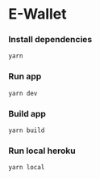 # E-Wallet

### Install dependencies

```
yarn
```
### Run app

```
yarn dev
```
### Build app

```
yarn build
```

### Run local heroku

```
yarn local
```